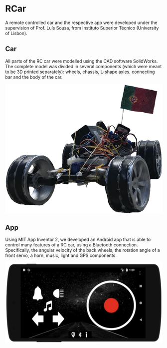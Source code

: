 # RCar

A remote controlled car and the respective app were developed under the supervision of Prof. Luís Sousa, from Instituto Superior Técnico (University of Lisbon). 

## Car

All parts of the RC car were modelled using the CAD software SolidWorks. The complete model was divided in several components (which were meant to be 3D printed separately): wheels, chassis, L-shape axles, connecting bar and the body of the car.

![Game Map Screenshot](./img/carModel2.png)

## App

Using MIT App Inventor 2, we developed an Android app that is able to control many features of a RC car, using a Bluetooth connection. Specifically, the angular velocity of the back wheels, the rotation angle of a front servo, a horn, music, light and GPS components.

![Game Map Screenshot](./img/app1.png)
